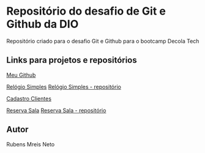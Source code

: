# Repositório do desafio de Git e Github da DIO
Repositório criado para o desafio Git e Github para o bootcamp Decola Tech

## Links para projetos e repositórios

[Meu Github](https://github.com/rubensmneto96)

[Relógio Simples](https://rubensmneto96.github.io/relogio-simples2/)
[Relógio Simples - repositório](https://github.com/rubensmneto96/relogio-simples2)

[Cadastro Clientes](https://cadastro-mostrar-clientes.herokuapp.com/)

[Reserva Sala](http://reserva-sala-rails.herokuapp.com/)
[Reserva Sala - repositório](https://github.com/rubensmneto96/reserva-sala-rails)

## Autor

Rubens Mreis Neto
